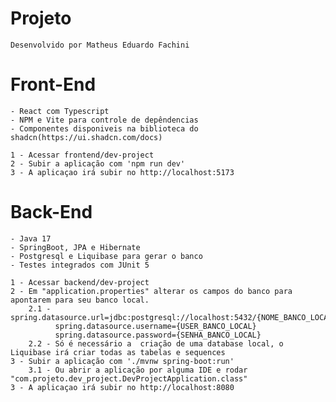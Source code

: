 # Projeto 
    Desenvolvido por Matheus Eduardo Fachini
    
# Front-End
    - React com Typescript
    - NPM e Vite para controle de depêndencias
    - Componentes disponiveis na biblioteca do shadcn(https://ui.shadcn.com/docs)
    
    1 - Acessar frontend/dev-project
    2 - Subir a aplicação com 'npm run dev'
    3 - A aplicaçao irá subir no http://localhost:5173
    
# Back-End
    - Java 17
    - SpringBoot, JPA e Hibernate
    - Postgresql e Liquibase para gerar o banco
    - Testes integrados com JUnit 5

    1 - Acessar backend/dev-project
    2 - Em "application.properties" alterar os campos do banco para apontarem para seu banco local.
        2.1 - spring.datasource.url=jdbc:postgresql://localhost:5432/{NOME_BANCO_LOCAL}
              spring.datasource.username={USER_BANCO_LOCAL}
              spring.datasource.password={SENHA_BANCO_LOCAL}
        2.2 - Só é necessário a  criação de uma database local, o Liquibase irá criar todas as tabelas e sequences
    3 - Subir a aplicação com './mvnw spring-boot:run'
        3.1 - Ou abrir a aplicação por alguma IDE e rodar "com.projeto.dev_project.DevProjectApplication.class"
    3 - A aplicaçao irá subir no http://localhost:8080
    

